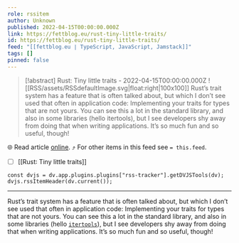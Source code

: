 ```yaml
---
role: rssitem
author: Unknown
published: 2022-04-15T00:00:00.000Z
link: https://fettblog.eu/rust-tiny-little-traits/
id: https://fettblog.eu/rust-tiny-little-traits/
feed: "[[fettblog․eu ∣ TypeScript, JavaScript, Jamstack]]"
tags: []
pinned: false
---
```


> [!abstract] Rust: Tiny little traits - 2022-04-15T00:00:00.000Z
> ![[RSS/assets/RSSdefaultImage.svg|float:right|100x100]] Rust’s trait system has a feature that is often talked about, but which I don’t see used that often in application code: Implementing your traits for types that are not yours. You can see this a lot in the standard library, and also in some libraries (hello itertools), but I see developers shy away from doing that when writing applications. It’s so much fun and so useful, though!

🌐 Read article [online](https://fettblog.eu/rust-tiny-little-traits/). ⤴ For other items in this feed see `= this.feed`.

- [ ] [[Rust꞉ Tiny little traits]]

~~~dataviewjs
const dvjs = dv.app.plugins.plugins["rss-tracker"].getDVJSTools(dv);
dvjs.rssItemHeader(dv.current());
~~~

- - -
Rust’s trait system has a feature that is often talked about, but which I don’t see used that often in application code: Implementing your traits for types that are not yours. You can see this a lot in the standard library, and also in some libraries (hello [`itertools`](https://docs.rs/itertools/latest/itertools/)), but I see developers shy away from doing that when writing applications. It’s so much fun and so useful, though!